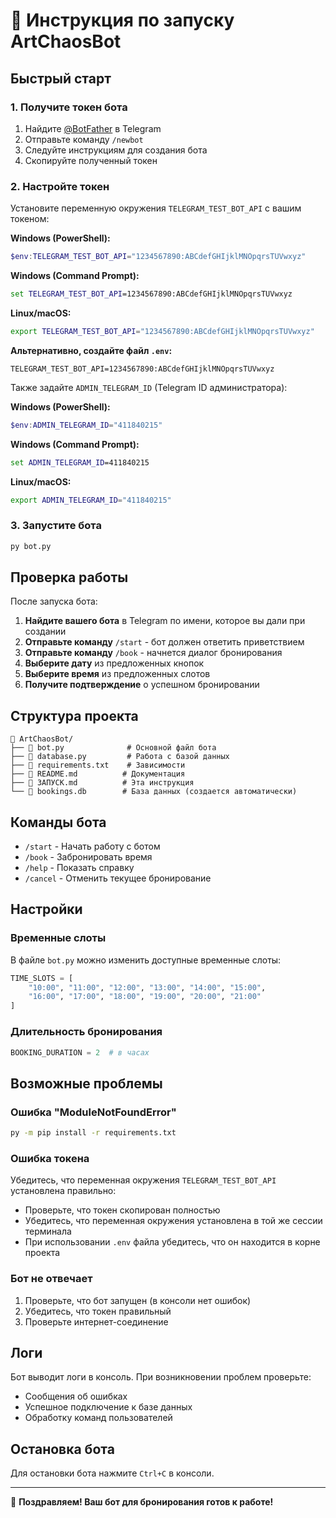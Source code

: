 # 🚀 Инструкция по запуску ArtChaosBot

## Быстрый старт

### 1. Получите токен бота
1. Найдите [@BotFather](https://t.me/BotFather) в Telegram
2. Отправьте команду `/newbot`
3. Следуйте инструкциям для создания бота
4. Скопируйте полученный токен

### 2. Настройте токен
Установите переменную окружения `TELEGRAM_TEST_BOT_API` с вашим токеном:

**Windows (PowerShell):**
```powershell
$env:TELEGRAM_TEST_BOT_API="1234567890:ABCdefGHIjklMNOpqrsTUVwxyz"
```

**Windows (Command Prompt):**
```cmd
set TELEGRAM_TEST_BOT_API=1234567890:ABCdefGHIjklMNOpqrsTUVwxyz
```

**Linux/macOS:**
```bash
export TELEGRAM_TEST_BOT_API="1234567890:ABCdefGHIjklMNOpqrsTUVwxyz"
```

**Альтернативно, создайте файл `.env`:**
```
TELEGRAM_TEST_BOT_API=1234567890:ABCdefGHIjklMNOpqrsTUVwxyz
```

Также задайте `ADMIN_TELEGRAM_ID` (Telegram ID администратора):

**Windows (PowerShell):**
```powershell
$env:ADMIN_TELEGRAM_ID="411840215"
```

**Windows (Command Prompt):**
```cmd
set ADMIN_TELEGRAM_ID=411840215
```

**Linux/macOS:**
```bash
export ADMIN_TELEGRAM_ID="411840215"
```

### 3. Запустите бота
```bash
py bot.py
```

## Проверка работы

После запуска бота:

1. **Найдите вашего бота** в Telegram по имени, которое вы дали при создании
2. **Отправьте команду** `/start` - бот должен ответить приветствием
3. **Отправьте команду** `/book` - начнется диалог бронирования
4. **Выберите дату** из предложенных кнопок
5. **Выберите время** из предложенных слотов
6. **Получите подтверждение** о успешном бронировании

## Структура проекта

```
📁 ArtChaosBot/
├── 📄 bot.py              # Основной файл бота
├── 📄 database.py         # Работа с базой данных
├── 📄 requirements.txt    # Зависимости
├── 📄 README.md          # Документация
├── 📄 ЗАПУСК.md          # Эта инструкция
└── 📄 bookings.db        # База данных (создается автоматически)
```

## Команды бота

- `/start` - Начать работу с ботом
- `/book` - Забронировать время
- `/help` - Показать справку
- `/cancel` - Отменить текущее бронирование

## Настройки

### Временные слоты
В файле `bot.py` можно изменить доступные временные слоты:
```python
TIME_SLOTS = [
    "10:00", "11:00", "12:00", "13:00", "14:00", "15:00", 
    "16:00", "17:00", "18:00", "19:00", "20:00", "21:00"
]
```

### Длительность бронирования
```python
BOOKING_DURATION = 2  # в часах
```

## Возможные проблемы

### Ошибка "ModuleNotFoundError"
```bash
py -m pip install -r requirements.txt
```

### Ошибка токена
Убедитесь, что переменная окружения `TELEGRAM_TEST_BOT_API` установлена правильно:
- Проверьте, что токен скопирован полностью
- Убедитесь, что переменная окружения установлена в той же сессии терминала
- При использовании `.env` файла убедитесь, что он находится в корне проекта

### Бот не отвечает
1. Проверьте, что бот запущен (в консоли нет ошибок)
2. Убедитесь, что токен правильный
3. Проверьте интернет-соединение

## Логи

Бот выводит логи в консоль. При возникновении проблем проверьте:
- Сообщения об ошибках
- Успешное подключение к базе данных
- Обработку команд пользователей

## Остановка бота

Для остановки бота нажмите `Ctrl+C` в консоли.

---

🎉 **Поздравляем! Ваш бот для бронирования готов к работе!**
